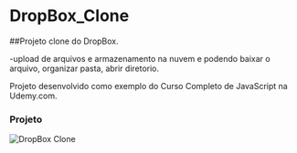 # DropBox_Clone

##Projeto clone do DropBox.

-upload de arquivos e armazenamento na nuvem e podendo baixar o arquivo, organizar pasta, abrir diretorio.



Projeto desenvolvido como exemplo do Curso Completo de JavaScript na Udemy.com.

### Projeto
![DropBox Clone](https://firebasestorage.googleapis.com/v0/b/hcode-com-br.appspot.com/o/DropBoxClone.jpg?alt=media&token=d59cad0c-440d-4516-88f2-da904b9bb443)
